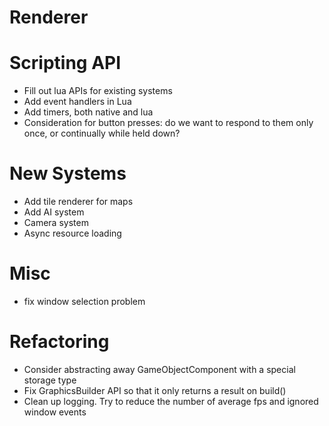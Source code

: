 # Renderer

# Scripting API
* Fill out lua APIs for existing systems
* Add event handlers in Lua
* Add timers, both native and lua
* Consideration for button presses: do we want to respond to them only once, or continually while held down?

# New Systems
* Add tile renderer for maps
* Add AI system
* Camera system
* Async resource loading

# Misc
* fix window selection problem

# Refactoring
* Consider abstracting away GameObjectComponent with a special storage type
* Fix GraphicsBuilder API so that it only returns a result on build()
* Clean up logging. Try to reduce the number of average fps and ignored window events
